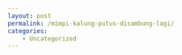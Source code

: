 ```yaml
---
layout: post
permalink: /mimpi-kalung-putus-disambung-lagi/
categories:
    - Uncategorized
---
```


